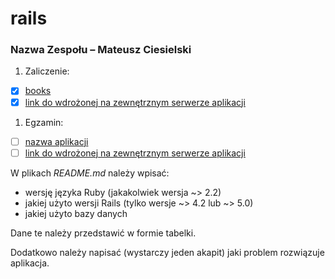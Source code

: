 # rails

### Nazwa Zespołu – Mateusz Ciesielski

1. Zaliczenie:
 - [x] [books](books)
 - [x] [link do wdrożonej na zewnętrznym serwerze aplikacji](https://simple-books-list.herokuapp.com)
1. Egzamin:
 - [ ] [nazwa aplikacji](egzamin)
 - [ ] [link do wdrożonej na zewnętrznym serwerze aplikacji](/)

W plikach _README.md_ należy wpisać:

* wersję języka Ruby (jakakolwiek wersja ~> 2.2)
* jakiej użyto wersji Rails (tylko wersje ~> 4.2 lub ~> 5.0)
* jakiej użyto bazy danych

Dane te należy przedstawić w formie tabelki.

Dodatkowo należy napisać (wystarczy jeden akapit)
jaki problem rozwiązuje aplikacja.
